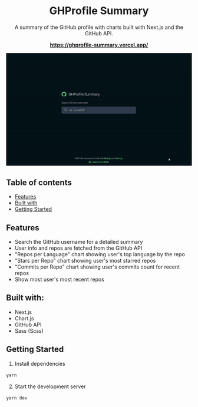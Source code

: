 <div align="center">

# GHProfile Summary

A summary of the GitHub profile with charts built with Next.js and the GitHub API.

**https://ghprofile-summary.vercel.app/**

![demo](https://raw.githubusercontent.com/ryuuto829/ghprofile-summary/master/_assets/ghprofile-summary-demo.gif)

</div>

## Table of contents

- [Features](#features)
- [Built with](#built-with)
- [Getting Started](#getting-started)

## Features

- Search the GitHub username for a detailed summary
- User info and repos are fetched from the GitHub API
- "Repos per Language" chart showing user's top language by the repo
- "Stars per Repo" chart showing user's most starred repos
- "Commits per Repo" chart showing user's commits count for recent repos
- Show most user's most recent repos

## Built with:

- Next.js
- Chart.js
- GitHub API
- Sass (Scss)

## Getting Started

1. Install dependencies

```bash
yarn
```

2. Start the development server

```bash
yarn dev
```
